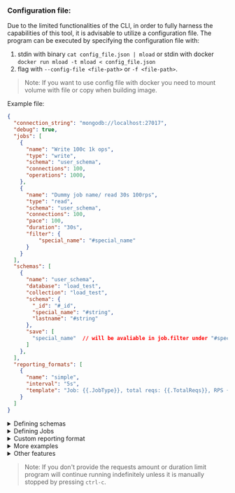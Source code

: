 

### Configuration file:
Due to the limited functionalities of the CLI, in order to fully harness the capabilities of this tool, it is advisable to utilize a configuration file. The program can be executed by specifying the configuration file with:
1. stdin with binary `cat config_file.json | mload` or stdin with docker `docker run mload -t mload < config_file.json`
2. flag with `--config-file <file-path>` or `-f <file-path>`. 

> Note: If you want to use config file with docker you need to mount volume with file or copy when building image.

Example file:

```json
{
  "connection_string": "mongodb://localhost:27017",
  "debug": true,
  "jobs": [
    {
      "name": "Write 100c 1k ops",
      "type": "write",
      "schema": "user_schema",
      "connections": 100,
      "operations": 1000,
    },
    {
      "name": "Dummy job name/ read 30s 100rps",
      "type": "read",
      "schema": "user_schema",
      "connections": 100,
      "pace": 100,
      "duration": "30s",
      "filter": {
          "special_name": "#special_name"
      }
    }
  ],
  "schemas": [
    {
      "name": "user_schema",
      "database": "load_test",
      "collection": "load_test",
      "schema": {
        "_id": "#_id",
        "special_name": "#string",
        "lastname": "#string"
      },
      "save": [
        "special_name"  // will be avaliable in job.filter under "#special_name"
      ]
    },
  ],
  "reporting_formats": [
    {
      "name": "simple",
      "interval": "5s",
      "template": "Job: {{.JobType}}, total reqs: {{.TotalReqs}}, RPS {{f2 .Rps}} success: {{.SuccessReqs}}\n\n"
    }
  ]
}
```
<details>
<summary>Defining schemas</summary>

</br>

**Schema fields**

- `name` - unique name, used in jobs (see job.schema) for determining which template use
- `database` - database name
- `collection` - collection name
- `schema` - actual document template

**Schema document template fields:**

General
- `#id` 
- `#string`
- `#word`

Internet
- `#email`
- `#username`
- `#password`
 
Person
- `#name`
- `#first_name`
- `#first_name_male`
- `#first_name_female`
- `#last_name`
- `#title_male`
- `#title_female`
- `#phone_number`

**More examples**

</details>

<details>
<summary>Defining Jobs</summary>

<br>

**Example write with schema 100ops**

```json
{
  "name": "insert with schema",
  "type": "write",
  "schema": "user_schema",
  "connections": 10,
  "operations": 100
}
```

**Write without schema 20s**

```json
{
  "name": "insert without schema",
  "type": "write",
  "database": "load_test",
  "collection": "load_test",
  "connections": 10,
  "data_size": 100,
  "duration": "20s",
  "timeout": "1s"
}
```

**Read with schema 20s**

```json
{
  "name": "read with schema",
  "type": "read",
  "schema": "user_schema",
  "connections": 10,
  "operations": 100,
  "filter": {
    "user_name": "#user_name",
    "name": "#generate_value"  // here you can use remember/saved value as well as generated one
  }
}
```

**Let the database rest**

```json
{
  "type": "sleep",
  "duration": "5s"
}
```

**Drop collection**

```json
{
  "type": "drop_collection",
  "database": "load_test",
  "collection": "load_test",
  "operations": 1
}
```
or with schema
```json
{
  "type": "drop_collection",
  "schema": "example_schema",
  "operations": 1
}
```

**Jobs fields:**

* `name`(string, optional) - job name
* `type`(enum `write|bulk_write|read|update|create_index|drop_collection|sleep`) - operation type
* `template`(string) - schema name, if you will not provide schema data will be inserted in `{'data': <generate_data>}` format
* `database`(string, required if schema is not set) - database name
* `schema`(string, optional) - string foreign-key to schemas list
* `filter`(string, required for read and update) - filter schema
* `indexes`(list, optional) - list of indexes to create (only for type "create_index") 
* `format`(string, optional) - string foreign-key to reporting_formats list
* `collection`(string, required if schema is not set) - collection name
* `connection`(unsigned int) - number of concurrent connections, number is not limited to physical threads number
* `data_size`(unsigned int) - data size inserted (currently only works for default schema)
* `batch_size`(unsigned int) - insert batch size (only applicable for `bulk_write` job type)
* `duration`(string) - duration time ex. 1h, 15m, 10s
* `operations`(unsigned int) - number of requests to perform, ex. 100 reads, 100 bulk_writes
* `timeout`(string) - connection timeout ex. 1h, 15m, 10s

</details>

<details>
<summary>Custom reporting format</summary>

<br>

By default, you have access to several available output formats: `default`, `simple`, `write`, and `bulk_write`. If you do not provide the 'default' format, the default format associated with the type will be utilized. Moreover, you have the flexibility to override all formats except for the `default` one.

**default**

```
2023/08/12 15:10:44 Job: "lovely job name"
Reqs: 7500, RPS 500.00, s:7500/err:0/tout:0/errRate:0.0%
AVG: 1.395ms P50: 0.484ms, P90: 0.703ms P99: 8.048ms
```

**simple**

```
2023/08/12 17:28:47 Reqs: 2592, RPS 500.05 s:2592/err:0
```

**write**

```
2023/08/12 17:28:52 Reqs: 2595, RPS 499.91, s:2595/err:0/tout:0/errRate:0.0%
AVG: 1.987ms P50: 0.989ms, P90: 1.634ms P99: 34.556ms

```

**bulk_write**

```
2023/08/12 17:28:57 Reqs: 2590, OPS: 259000, RPS 499.50, OPS 49949.52, s:2590/err0/tout:0/errRate:0.0
AVG: 6.867ms P50: 3.814ms, P90: 6.786ms P99: 79.938ms
```

**Example custom reporting format**

```json
{
  "name": "custom",
  "interval": "5s",
  "template": "{{.Now}} Job: {{.JobType}}, total reqs: {{.TotalReqs}}, RPS {{f2 .Rps}} success: {{.SuccessReqs}}\n\n"
}
```
- `name` - used to determine which template to use (see section job.format)
- `interval` - if set, tests reports/summaries will be displayed at set time intervals
- `template` - report format


**Template fields**

`Now`, `JobName`, `JobType`, `JobBatchSize`,`SuccessReqs`, `ErrorReqs`, `TotalReqs`, `TotalOps`, `TimeoutErr`, `NoDataErr`, `OtherErr`, `ErrorRate`, `Rps`, `Ops`

**Math fields**

`Min`, `Max`, `Avg`, `Rps` and `P<number>` ex. `P90` - percentiles

**Floating point fields formatters**

`f<number>` - format number to n places (1 to 4) ex. `{{f2 .Rps}}` 

`msf<number>` - format number to n places (1 to 4) and convert to milliseconds ex. `{{msf2 .P99}}` 


</details>

<details>
<summary>More examples</summary>

<br>

- Index creation job
```json
{
  "type": "create_index",
  "template": "default",
  "indexes": [
    {
      "keys": { "name": 1 },
      "options": { "unique": false, "name": "dummy_name_index_name" },
    }
  ]
}
```
or without using schema
```json
{
  "type": "create_index",
  "database": "load_test",
  "collection": "load_test",
  "operations": 1,
  "indexes": [
    {
      "keys": {"name": 1},
    }
  ]
}
```

</details>

<details>
<summary>Other features</summary>

<br>

**Features**

- JSON standardization - comments and trailing commas support ex.
```json
{
    "jobs": [
        {
          "type": "drop_collection",
          "database": "load_test",
          "collection": "load_test",
          "operations": 1
        },
        /*{
          "type": "sleep",
          "duration": "5s",
          "format": "simple"
        },*/
    ]
}
```


</details>

> Note:
> If you don't provide the requests amount or duration limit program will continue running 
> indefinitely unless it is manually stopped by pressing `ctrl-c`. 

